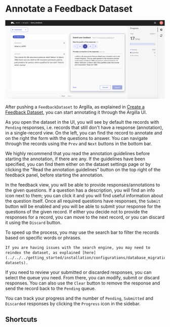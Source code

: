 # Annotate a Feedback Dataset

![Spanshot of the Submitted queue and the progress bar in a Feedback dataset](../../../_static/images/llms/snapshot-feedback-submitted.png)

After pushing a `FeedbackDataset` to Argilla, as explained in [Create a Feedback Dataset](create_dataset.ipynb), you can start annotating it through the Argilla UI.

As you open the dataset in the UI, you will see by default the records with `Pending` responses, i.e. records that still don't have a response (annotation), in a single-record view. On the left, you can find the record to annotate and on the right the form with the questions to answer. You can navigate through the records using the `Prev` and `Next` buttons in the bottom bar.

We highly recommend that you read the annotation guidelines before starting the annotation, if there are any. If the guidelines have been specified, you can find them either on the dataset settings page or by clicking the "Read the annotation guidelines" button on the top right of the feedback panel, before starting the annotation.

In the feedback view, you will be able to provide responses/annotations to the given questions. If a question has a description, you will find an info icon next to them; you can click it and you will find useful information about the question itself. Once all required questions have responses, the `Submit` button will be enabled and you will be able to submit your response for the questions of the given record. If either you decide not to provide the responses for a record, you can move to the next record, or you can discard it using the `Discard` button.

To speed up the process, you may use the search bar to filter the records based on specific words or phrases.

```{tip}
If you are having issues with the search engine, you may need to reindex the dataset, as explained [here](../../../getting_started/installation/configurations/database_migrations.md#feedback-datasets).
```

If you need to review your submitted or discarded responses, you can select the queue you need. From there, you can modify, submit or discard responses. You can also use the `Clear` button to remove the response and send the record back to the `Pending` queue.

You can track your progress and the number of `Pending`, `Submitted` and `Discarded` responses by clicking the `Progress` icon in the sidebar.


## Shortcuts

```{include} /_common/shortcuts.md
```